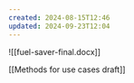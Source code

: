 ```yaml
---
created: 2024-08-15T12:46
updated: 2024-09-23T12:04
---
```

![[fuel-saver-final.docx]]

[[Methods for use cases draft]]